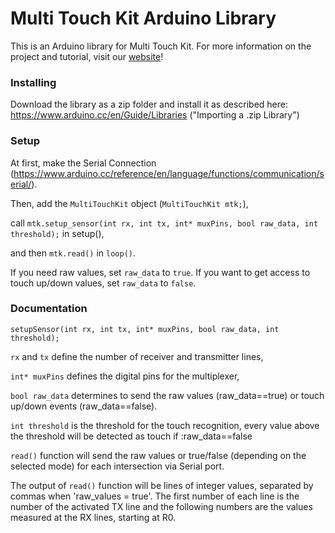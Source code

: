 # Multi Touch Kit Arduino Library

This is an Arduino library for Multi Touch Kit.
For more information on the project and tutorial, visit our [website](https://hci.cs.uni-saarland.de/multi-touch-kit/)!

### Installing

Download the library as a zip folder and install it as described here: 
https://www.arduino.cc/en/Guide/Libraries ("Importing a .zip Library")

### Setup

At first, make the Serial Connection (https://www.arduino.cc/reference/en/language/functions/communication/serial/).

Then, add the `MultiTouchKit` object (`MultiTouchKit mtk;`),

call `mtk.setup_sensor(int rx, int tx, int* muxPins, bool raw_data, int threshold);` in setup(),

and then `mtk.read()` in `loop()`.

If you need raw values, set `raw_data` to `true`. If you want to get access to touch up/down values, set `raw_data` to `false`.


### Documentation

`setupSensor(int rx, int tx, int* muxPins, bool raw_data, int threshold);`

`rx` and `tx` define the number of receiver and transmitter lines,

`int* muxPins` defines the digital pins for the multiplexer,

`bool raw_data` determines to send the raw values (raw_data==true) or touch up/down events (raw_data==false).

`int threshold` is the threshold for the touch recognition, every value above the threshold will be detected as touch if :raw_data==false

`read()` function will send the raw values or true/false (depending on the selected mode) for each intersection via Serial port.

The output of `read()` function will be lines of integer values, separated by commas when 'raw_values = true'. The first number of each line is the number of the activated TX line and the following numbers are the values measured at the RX lines, starting at R0.
